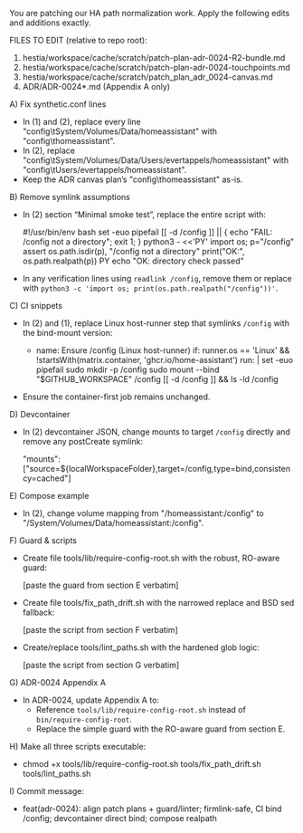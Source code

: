You are patching our HA path normalization work. Apply the following edits and additions exactly.

FILES TO EDIT (relative to repo root):
1) hestia/workspace/cache/scratch/patch-plan-adr-0024-R2-bundle.md
2) hestia/workspace/cache/scratch/patch-plan-adr-0024-touchpoints.md
3) hestia/workspace/cache/scratch/patch_plan_adr_0024-canvas.md
4) ADR/ADR-0024*.md  (Appendix A only)

A) Fix synthetic.conf lines
- In (1) and (2), replace every line "config\tSystem/Volumes/Data/homeassistant" with "config\thomeassistant".
- In (2), replace "config\tSystem/Volumes/Data/Users/evertappels/homeassistant" with "config\tUsers/evertappels/homeassistant".
- Keep the ADR canvas plan’s "config\thomeassistant" as-is.

B) Remove symlink assumptions
- In (2) section “Minimal smoke test”, replace the entire script with:

  #!/usr/bin/env bash
  set -euo pipefail
  [[ -d /config ]] || { echo "FAIL: /config not a directory"; exit 1; }
  python3 - <<'PY'
  import os; p="/config"
  assert os.path.isdir(p), "/config not a directory"
  print("OK:", os.path.realpath(p))
  PY
  echo "OK: directory check passed"

- In any verification lines using `readlink /config`, remove them or replace with `python3 -c 'import os; print(os.path.realpath("/config"))'`.

C) CI snippets
- In (2) and (1), replace Linux host-runner step that symlinks `/config` with the bind-mount version:

  - name: Ensure /config (Linux host-runner)
    if: runner.os == 'Linux' && !startsWith(matrix.container, 'ghcr.io/home-assistant')
    run: |
      set -euo pipefail
      sudo mkdir -p /config
      sudo mount --bind "$GITHUB_WORKSPACE" /config
      [[ -d /config ]] && ls -ld /config

- Ensure the container-first job remains unchanged.

D) Devcontainer
- In (2) devcontainer JSON, change mounts to target `/config` directly and remove any postCreate symlink:

  "mounts": ["source=${localWorkspaceFolder},target=/config,type=bind,consistency=cached"]

E) Compose example
- In (2), change volume mapping from "/homeassistant:/config" to "/System/Volumes/Data/homeassistant:/config".

F) Guard & scripts
- Create file tools/lib/require-config-root.sh with the robust, RO-aware guard:

  [paste the guard from section E verbatim]

- Create file tools/fix_path_drift.sh with the narrowed replace and BSD sed fallback:

  [paste the script from section F verbatim]

- Create/replace tools/lint_paths.sh with the hardened glob logic:

  [paste the script from section G verbatim]

G) ADR-0024 Appendix A
- In ADR-0024, update Appendix A to:
  - Reference `tools/lib/require-config-root.sh` instead of `bin/require-config-root`.
  - Replace the simple guard with the RO-aware guard from section E.

H) Make all three scripts executable:
- chmod +x tools/lib/require-config-root.sh tools/fix_path_drift.sh tools/lint_paths.sh

I) Commit message:
- feat(adr-0024): align patch plans + guard/linter; firmlink-safe, CI bind /config; devcontainer direct bind; compose realpath
